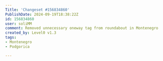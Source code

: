 ```yaml
---
Title: 'Changeset #156834860'
PublishDate: 2024-09-19T18:38:22Z
id: 156834860
user: soliMM
comment: Removed unnecessary oneway tag from roundabout in Montenegro
created_by: Level0 v1.3
tags:
- Montenegro
- Podgorica

---
```

